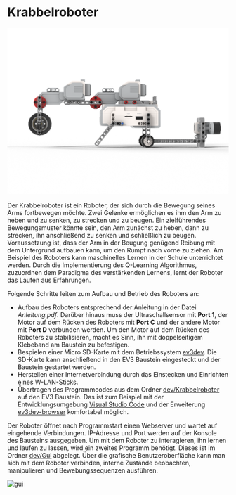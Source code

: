 # Krabbelroboter

![Krabbelroboter](https://github.com/jlaumeyer/Krabbelroboter/blob/main/material/Medien/rendered_2.png)

Der Krabbelroboter ist ein Roboter, der sich durch die Bewegung seines Arms fortbewegen möchte. Zwei Gelenke ermöglichen es ihm den Arm zu heben und zu senken, zu strecken und zu beugen. Ein zielführendes Bewegungsmuster könnte sein, den Arm zunächst zu heben, dann zu strecken, ihn anschließend zu senken und schließlich zu beugen. Voraussetzung ist, dass der Arm in der Beugung genügend Reibung mit dem Untergrund aufbauen kann, um den Rumpf nach vorne zu ziehen. Am Beispiel des Roboters kann maschinelles Lernen in der Schule unterrichtet werden. Durch die Implementierung des Q-Learning Algorithmus, zuzuordnen dem Paradigma des verstärkenden Lernens, lernt der Roboter das Laufen aus Erfahrungen.

Folgende Schritte leiten zum Aufbau und Betrieb des Roboters an:
+ Aufbau des Roboters entsprechend der Anleitung in der Datei *Anleitung.pdf*. Darüber hinaus muss der Ultraschallsensor mit **Port 1**, der Motor auf dem Rücken des Roboters mit **Port C** und der andere Motor mit **Port D** verbunden werden. Um den Motor auf dem Rücken des Roboters zu stabilisieren, macht es Sinn, ihn mit doppelseitigem Klebeband am Baustein zu befestigen.
+ Bespielen einer Micro SD-Karte mit dem Betriebssystem [ev3dev](https://www.ev3dev.org/). Die SD-Karte kann anschließend in den EV3 Baustein eingesteckt und der Baustein gestartet werden.
+ Herstellen einer Internetverbindung durch das Einstecken und Einrichten eines W-LAN-Sticks.
+ Übertragen des Programmcodes aus dem Ordner [dev/Krabbelroboter](dev/Krabbelroboter) auf den EV3 Baustein. Das ist zum Beispiel mit der Entwicklungsumgebung [Visual Studio Code](https://code.visualstudio.com/) und der Erweiterung [ev3dev-browser](https://marketplace.visualstudio.com/items?itemName=ev3dev.ev3dev-browser) komfortabel möglich.

Der Roboter öffnet nach Programmstart einen Webserver und wartet auf eingehende Verbindungen. IP-Adresse und Port werden auf der Konsole des Bausteins ausgegeben. Um mit dem Roboter zu interagieren, ihn lernen und laufen zu lassen, wird ein zweites Programm benötigt. Dieses ist im Ordner [dev/Gui](dev/Gui) abgelegt. Über die grafische Benutzeroberfläche kann man sich mit dem Roboter verbinden, interne Zustände beobachten, manipulieren und Bewebungssequenzen ausführen.

![gui](https://user-images.githubusercontent.com/120554609/207822779-ba066f08-5ffd-491d-9099-99302e4dd32a.png)
